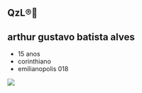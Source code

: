 ## QzL®️🥇
## arthur gustavo batista alves ##
- 15 anos 
- corinthiano
- emilianopolis 018

![](https://media.tenor.com/otJaZBLIjhoAAAAi/yin-yang-wheel.gif)
